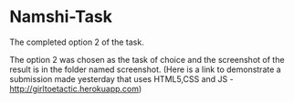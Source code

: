 # Namshi-Task
The completed option 2 of the task.

The option 2 was chosen as the task of choice and the screenshot of the result is in the folder named screenshot.
(Here is a link to demonstrate a submission made yesterday that uses HTML5,CSS and JS - http://girltoetactic.herokuapp.com)

